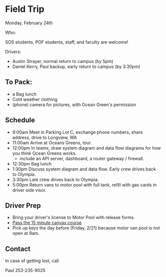 # Field Trip

Monday, February 24th

Who:

SOS students, POF students, staff, and faculty are welcome!

Drivers:
* Austin Strayer, normal return to campus (by 5pm)
* Daniel Kerry, Paul backup, early return to campus (by 3:30pm)

## To Pack:

* a Bag lunch
* Cold weather clothing
* (phone) camera for pictures, with Ocean Green's permission

## Schedule
* 9:00am Meet in Parking Lot C, exchange phone numbers, share address, drive to Longview, WA
* 11:00am Arrive at Oceans Greens, tour.
* 12:00pm In teams, draw system diagram and data flow diagrams for how you think Ocean Greens works.
  * include an API server, dashboard, a router gateway / firewall.
* 12:30pm Bag lunch
* 1:30pm Discuss system diagram and data flow. Early crew drives back to Olympia.
* 3:30pm Late crew drives back to Olympia.
* 5:00pm Return vans to motor pool with full tank, refill with gas cards in driver side visor.

## Driver Prep

* Bring your driver's license to Motor Pool with release forms.
* [Pass the 15 minute canvas course](https://www.evergreen.edu/offices-services/motor-pool/becoming-driver)
* Pick up keys the day before (Friday, 2/21) because motor van pool is not open at 9am.

## Contact

In case of getting lost, call

Paul 253-235-9025
